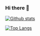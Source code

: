 ### Hi there 👋

[![Github stats](https://github-readme-stats.vercel.app/api?username=dertyp7214&show_icons=true&theme=gotham)](https://github.com/anuraghazra/github-readme-stats) 

[![Top Langs](https://github-readme-stats.vercel.app/api/top-langs/?username=dertyp7214&theme=gotham&layout=compact)](https://github.com/anuraghazra/github-readme-stats)
